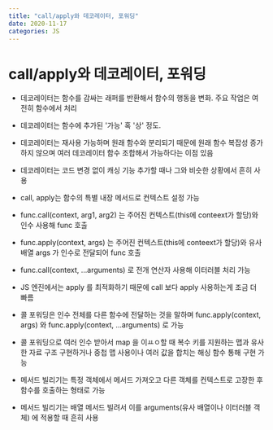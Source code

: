 ```yaml
---
title: "call/apply와 데코레이터, 포워딩"
date: 2020-11-17
categories: JS
---
```


# call/apply와 데코레이터, 포워딩

- 데코레이터는 함수를 감싸는 래퍼를 반환해서 함수의 행동을 변화. 주요 작업은 여전히 함수에서 처리

- 데코레이터는 함수에 추가된 '가능' 혹 '상' 정도.

- 데코레이터는 재사용 가능하며 원래 함수와 분리되기 때문에 원래 함수 복잡성 증가하지 않으며 여러 데코레이터 함수 조합해서 가능하다는 이점 있음

- 데코레이터는 코드 변경 없이 캐싱 기능 추가할 때나 그와 비슷한 상황에서 흔히 사용

- call, apply는 함수의 특별 내장 메서드로 컨텍스트 설정 가능

- func.call(context, arg1, arg2) 는 주어진 컨텍스트(this에 conteext가 할당)와 인수 사용해 func 호출

- func.apply(context, args) 는 주어진 컨텍스트(this에 conteext가 할당)와 유사 배열 args 가 인수로 전달되어 func 호출

- func.call(context, ...arguments) 로 전개 연산자 사용해 이터러블 처리 가능

- JS 엔진에서는 apply 를 최적화하기 때문에 call 보다 apply 사용하는게 조금 더 빠름

- 콜 포워딩은 인수 전체를 다른 함수에 전달하는 것을 말하며 func.apply(context, args) 와 func.apply(context, ...arguments) 로 가능

- 콜 포워딩으로 여러 인수 받아서 map 을 이ㅛㅇ할 때 복수 키를 지원하는 맵과 유사한 자료 구조 구현하거나 중첩 맵 사용이나 여러 값을 합치는 해싱 함수 통해 구현 가능

- 메서드 빌리기는 특정 객체에서 메서드 가져오고 다른 객체를 컨텍스트로 고장한 후 함수를 호출하는 형태로 가능

- 메서드 빌리기는 배열 메서드 빌려서 이를 arguments(유사 배열이나 이터러블 객체) 에 적용할 때 흔히 사용
